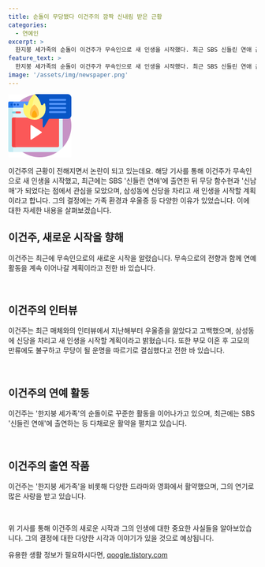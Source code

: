 ```yaml
---
title: 순돌이 무당됐다 이건주의 깜짝 신내림 받은 근황
categories:
  - 연예인
excerpt: >
  한지붕 세가족의 순돌이 이건주가 무속인으로 새 인생을 시작했다. 최근 SBS 신들린 연애 출연하여 주목받았던 그는 우울증을 앓다가 새로운 길을 선택했다. 촬영된 사진에서는 무당으로의 변화가 엿보이며, 연예 활동도 이어 나갈 계획이라고 전했다. 이제는 삼성동에서 새 인생을 시작할 예정이며, 그의 과거 작품과 출연한 드라마, 영화 목록도 함께 눈길을 끈다.
feature_text: >
  한지붕 세가족의 순돌이 이건주가 무속인으로 새 인생을 시작했다. 최근 SBS 신들린 연애 출연하여 주목받았던 그는 우울증을 앓다가 새로운 길을 선택했다. 촬영된 사진에서는 무당으로의 변화가 엿보이며, 연예 활동도 이어 나갈 계획이라고 전했다. 이제는 삼성동에서 새 인생을 시작할 예정이며, 그의 과거 작품과 출연한 드라마, 영화 목록도 함께 눈길을 끈다.
image: '/assets/img/newspaper.png'
---
```


<p><img src="/assets/img/news.png" alt="rentncar 속보" /></p>

<p>이건주의 근황이 전해지면서 논란이 되고 있는데요. 해당 기사를 통해 이건주가 무속인으로 새 인생을 시작했고, 최근에는 SBS '신들린 연애'에 출연한 뒤 무당 함수현과 '신남매'가 되었다는 점에서 관심을 모았으며, 삼성동에 신당을 차리고 새 인생을 시작할 계획이라고 합니다. 그의 결정에는 가족 환경과 우울증 등 다양한 이유가 있었습니다. 이에 대한 자세한 내용을 살펴보겠습니다. </p>

<h2 data-ke-size="size26">이건주, 새로운 시작을 향해</h2>

<p>이건주는 최근에 무속인으로의 새로운 시작을 알렸습니다. 무속으로의 전향과 함께 연예 활동을 계속 이어나갈 계획이라고 전한 바 있습니다. </p>

<p data-ke-size="size16">&nbsp;</p>

<h2 data-ke-size="size26">이건주의 인터뷰</h2>

<p>이건주는 최근 매체와의 인터뷰에서 지난해부터 우울증을 앓았다고 고백했으며, 삼성동에 신당을 차리고 새 인생을 시작할 계획이라고 밝혔습니다. 또한 부모 이혼 후 고모의 만류에도 불구하고 무당이 될 운명을 따르기로 결심했다고 전한 바 있습니다.</p>

<p data-ke-size="size16">&nbsp;</p>

<h2 data-ke-size="size26">이건주의 연예 활동</h2>

<p>이건주는 '한지붕 세가족'의 순돌이로 꾸준한 활동을 이어나가고 있으며, 최근에는 SBS '신들린 연애'에 출연하는 등 다채로운 활약을 펼치고 있습니다.</p>

<p data-ke-size="size16">&nbsp;</p>

<h2 data-ke-size="size26">이건주의 출연 작품</h2>

<p>이건주는 '한지붕 세가족'을 비롯해 다양한 드라마와 영화에서 활약했으며, 그의 연기로 많은 사랑을 받고 있습니다.</p>

<p data-ke-size="size16">&nbsp;</p>

<p>위 기사를 통해 이건주의 새로운 시작과 그의 인생에 대한 중요한 사실들을 알아보았습니다. 그의 결정에 대한 다양한 시각과 이야기가 있을 것으로 예상됩니다.</p>
유용한 생활 정보가 필요하시다면, <a href="https://qoogle.tistory.com" rel="dofollow">qoogle.tistory.com</a>



